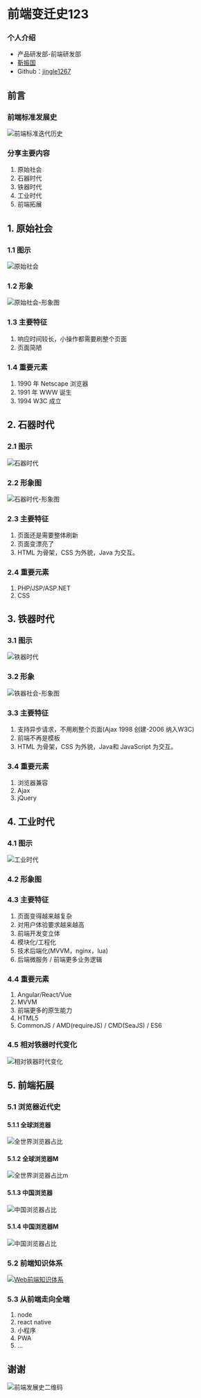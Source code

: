 # 前端变迁史123

### 个人介绍

* 产品研发部-前端研发部
* [靳振国](https://ihongqiqu.com/)
* Github：[jingle1267](https://github.com/jingle1267)

## 前言

### 前端标准发展史

![前端标准迭代历史](../assets/images/fe/前端标准迭代历史.png)

### 分享主要内容

1. 原始社会
2. 石器时代
3. 铁器时代
4. 工业时代
5. 前端拓展

## 1. 原始社会

### 1.1 图示

![原始社会](../assets/images/fe/原始社会.jpeg)

### 1.2 形象

![原始社会-形象图](../assets/images/fe/原始社会-形象图.jpeg)

### 1.3 主要特征

1. 响应时间较长，小操作都需要刷整个页面
2. 页面简陋

### 1.4 重要元素

1. 1990 年 Netscape 浏览器
2. 1991 年 WWW 诞生
3. 1994 W3C 成立

## 2. 石器时代

### 2.1 图示

![石器时代](../assets/images/fe/石器时代.jpeg)

### 2.2 形象图

![石器时代-形象图](../assets/images/fe/石器社会-钻木取火-形象图.jpeg)

### 2.3 主要特征

1. 页面还是需要整体刷新
2. 页面变漂亮了
3. HTML 为骨架，CSS 为外貌，Java 为交互。

### 2.4 重要元素

1. PHP/JSP/ASP.NET
2. CSS

## 3. 铁器时代

### 3.1 图示

![铁器时代](../assets/images/fe/铁器时代.png)

### 3.2 形象

![铁器社会-形象图](../assets/images/fe/铁器社会-形象图.jpeg)

### 3.3 主要特征

1. 支持异步请求，不用刷整个页面(Ajax 1998 创建-2006 纳入W3C)
2. 前端不再是模板
3. HTML 为骨架，CSS 为外貌，Java和 JavaScript 为交互。

### 3.4 重要元素

1. 浏览器兼容
2. Ajax
3. jQuery

## 4. 工业时代

### 4.1 图示

![工业时代](../assets/images/fe/工业时代.png)

### 4.2 形象图

### 4.3 主要特征

1. 页面变得越来越复杂
2. 对用户体验要求越来越高
3. 前端开发变立体
4. 模块化/工程化
5. 技术后端化(MVVM，nginx，lua)
6. 后端微服务 / 前端更多业务逻辑

### 4.4 重要元素

1. Angular/React/Vue
2. MVVM
3. 前端更多的原生能力
4. HTML5
5. CommonJS / AMD(requireJS) / CMD(SeaJS) / ES6

### 4.5 相对铁器时代变化

![相对铁器时代变化](../assets/images/fe/前端架构变化.png)

## 5. 前端拓展

### 5.1 浏览器近代史

#### 5.1.1 全球浏览器

![全世界浏览器占比](../assets/images/fe/StatCounter-browser-all-200901-201909.png)

#### 5.1.2 全球浏览器M

![全世界浏览器占比m](../assets/images/fe/StatCounter-browser-m-200901-201909.png)

####  5.1.3 中国浏览器

![中国浏览器占比](../assets/images/fe/StatCounter-browser-CN-all-200901-201909.png)

#### 5.1.4 中国浏览器M

![中国浏览器占比](../assets/images/fe/StatCounter-browser-CN-m-200901-201909.png)

### 5.2 前端知识体系

[![Web前端知识体系](../assets/images/fe/Web前端知识提起-概要.png)](https://www.processon.com/view/5d92f0a9e4b0e26dddaed714?fromnew=1#map)

### 5.3 从前端走向全端

1. node
2. react native
3. 小程序
4. PWA
5. ...

## 谢谢

![前端发展史二维码](../assets/images/fe/前端发展史二维码.png)



